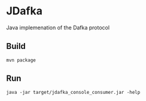 # JDafka

Java implemenation of the Dafka protocol

## Build

```
mvn package
```

## Run

```
java -jar target/jdafka_console_consumer.jar -help
```
